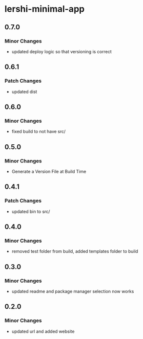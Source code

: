 # lershi-minimal-app

## 0.7.0

### Minor Changes

- updated deploy logic so that versioning is correct

## 0.6.1

### Patch Changes

- updated dist

## 0.6.0

### Minor Changes

- fixed build to not have src/

## 0.5.0

### Minor Changes

- Generate a Version File at Build Time

## 0.4.1

### Patch Changes

- updated bin to src/

## 0.4.0

### Minor Changes

- removed test folder from build, added templates folder to build

## 0.3.0

### Minor Changes

- updated readme and package manager selection now works

## 0.2.0

### Minor Changes

- updated url and added website
